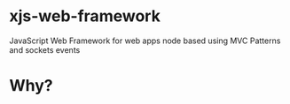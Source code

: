 xjs-web-framework
=================

JavaScript Web Framework for web apps node based using MVC Patterns and sockets events


Why?
=================
